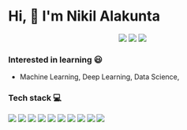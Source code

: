 # Hi, :wave: I'm Nikil Alakunta 

<p align='center'>
  <a href=https://www.linkedin.com/in/nikil-alakunta/><img src=https://img.shields.io/badge/linkedin-%230077B5.svg?&style=for-the-badge&logo=linkedin&logoColor=white
	></a>
  <a href=https://medium.com/@o773hnikil><img src=https://img.shields.io/badge/medium-%2312100E.svg?&style=for-the-badge&logo=medium&logoColor=white></a>
  <a href='mailto:o773hnikil@gmail.com'><img src=https://img.shields.io/badge/gmail-D14836?&style=for-the-badge&logo=gmail&logoColor=white></a>
</p>

### Interested in learning :smiley:
- Machine Learning, Deep Learning, Data Science,

### Tech stack :computer:
![](https://img.shields.io/badge/python-%233776AB.svg?&style=for-the-badge&logo=python&logoColor=white)
![](https://img.shields.io/badge/flask%20-%23000.svg?&style=for-the-badge&logo=flask&logoColor=white)
![](https://badgen.net/badge/Code/C++/blue?icon=https://simpleicons.org/icons/cplusplus.svg&labelColor=cyan&label)
![](https://badgen.net/badge/Library/ScikitLearn/blue?icon=https://upload.wikimedia.org/wikipedia/commons/0/05/Scikit_learn_logo_small.svg&labelColor=cyan&label)
![](https://badgen.net/badge/Tools/pandas/blue?icon=https://simpleicons.org/icons/pandas.svg&labelColor=cyan&label)
![](https://badgen.net/badge/Tools/numpy/blue?icon=https://upload.wikimedia.org/wikipedia/commons/1/1a/NumPy_logo.svg&labelColor=cyan&label)
![](https://badgen.net/badge/Tools/matplotlib/blue?icon=https://upload.wikimedia.org/wikipedia/en/5/56/Matplotlib_logo.svg&labelColor=cyan&label)
![](https://badgen.net/badge/Tools/git/blue?icon=https://simpleicons.org/icons/git.svg&labelColor=cyan&label)
![](https://badgen.net/badge/Tools/GitHub/blue?icon=github&labelColor=cyan&label)
![](https://badgen.net/badge/Tools/Docker/blue?icon=docker&labelColor=cyan&label)
